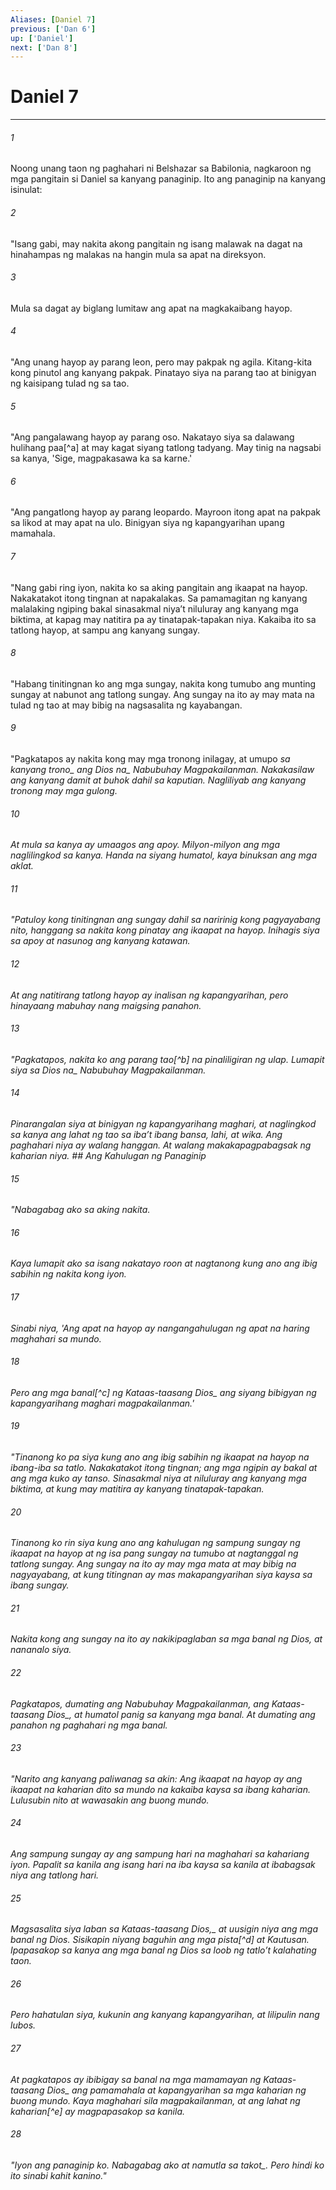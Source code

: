 ```yaml
---
Aliases: [Daniel 7]
previous: ['Dan 6']
up: ['Daniel']
next: ['Dan 8']
---
```

# Daniel 7

***






















###### 1 










Noong unang taon ng paghahari ni Belshazar sa Babilonia, nagkaroon ng mga pangitain si Daniel sa kanyang panaginip. Ito ang panaginip na kanyang isinulat: 





















###### 2 










"Isang gabi, may nakita akong pangitain ng isang malawak na dagat na hinahampas ng malakas na hangin mula sa apat na direksyon. 





















###### 3 










Mula sa dagat ay biglang lumitaw ang apat na magkakaibang hayop. 





















###### 4 










"Ang unang hayop ay parang leon, pero may pakpak ng agila. Kitang-kita kong pinutol ang kanyang pakpak. Pinatayo siya na parang tao at binigyan ng kaisipang tulad ng sa tao. 





















###### 5 










"Ang pangalawang hayop ay parang oso. Nakatayo siya sa dalawang hulihang paa[^a] at may kagat siyang tatlong tadyang. May tinig na nagsabi sa kanya, 'Sige, magpakasawa ka sa karne.' 





















###### 6 










"Ang pangatlong hayop ay parang leopardo. Mayroon itong apat na pakpak sa likod at may apat na ulo. Binigyan siya ng kapangyarihan upang mamahala. 





















###### 7 










"Nang gabi ring iyon, nakita ko sa aking pangitain ang ikaapat na hayop. Nakakatakot itong tingnan at napakalakas. Sa pamamagitan ng kanyang malalaking ngiping bakal sinasakmal niyaʼt niluluray ang kanyang mga biktima, at kapag may natitira pa ay tinatapak-tapakan niya. Kakaiba ito sa tatlong hayop, at sampu ang kanyang sungay. 





















###### 8 










"Habang tinitingnan ko ang mga sungay, nakita kong tumubo ang munting sungay at nabunot ang tatlong sungay. Ang sungay na ito ay may mata na tulad ng tao at may bibig na nagsasalita ng kayabangan. 





















###### 9 










"Pagkatapos ay nakita kong may mga tronong inilagay, at umupo <i class="trans-change">sa kanyang trono_ ang <i class="trans-change">Dios na_ Nabubuhay Magpakailanman. Nakakasilaw ang kanyang damit at buhok dahil sa kaputian. Nagliliyab ang kanyang tronong may mga gulong. 





















###### 10 










At mula sa kanya ay umaagos ang apoy. Milyon-milyon ang mga naglilingkod sa kanya. Handa na siyang humatol, kaya binuksan ang mga aklat. 





















###### 11 










"Patuloy kong tinitingnan ang sungay dahil sa naririnig kong pagyayabang nito, hanggang sa nakita kong pinatay ang ikaapat na hayop. Inihagis siya sa apoy at nasunog ang kanyang katawan. 





















###### 12 










At ang natitirang tatlong hayop ay inalisan ng kapangyarihan, pero hinayaang mabuhay nang maigsing panahon. 





















###### 13 










"Pagkatapos, nakita ko ang parang tao[^b] na pinaliligiran ng ulap. Lumapit siya sa <i class="trans-change">Dios na_ Nabubuhay Magpakailanman. 





















###### 14 










Pinarangalan siya at binigyan ng kapangyarihang maghari, at naglingkod sa kanya ang lahat ng tao sa ibaʼt ibang bansa, lahi, at wika. Ang paghahari niya ay walang hanggan. At walang makakapagpabagsak ng kaharian niya. ## Ang Kahulugan ng Panaginip 





















###### 15 










"Nabagabag ako sa aking nakita. 





















###### 16 










Kaya lumapit ako sa isang nakatayo roon at nagtanong kung ano ang ibig sabihin ng nakita kong iyon. 





















###### 17 










Sinabi niya, 'Ang apat na hayop ay nangangahulugan ng apat na haring maghahari sa mundo. 





















###### 18 










Pero ang mga banal[^c] ng Kataas-taasang <i class="trans-change">Dios_ ang siyang bibigyan ng kapangyarihang maghari magpakailanman.' 





















###### 19 










"Tinanong ko pa siya kung ano ang ibig sabihin ng ikaapat na hayop na ibang-iba sa tatlo. Nakakatakot itong tingnan; ang mga ngipin ay bakal at ang mga kuko ay tanso. Sinasakmal niya at niluluray ang kanyang mga biktima, at kung may matitira ay kanyang tinatapak-tapakan. 





















###### 20 










Tinanong ko rin siya kung ano ang kahulugan ng sampung sungay ng ikaapat na hayop at ng isa pang sungay na tumubo at nagtanggal ng tatlong sungay. Ang sungay na ito ay may mga mata at may bibig na nagyayabang, at kung titingnan ay mas makapangyarihan siya kaysa sa ibang sungay. 





















###### 21 










Nakita kong ang sungay na ito ay nakikipaglaban sa mga banal ng Dios, at nananalo siya. 





















###### 22 










Pagkatapos, dumating ang Nabubuhay Magpakailanman, ang Kataas-taasang <i class="trans-change">Dios_, at humatol panig sa kanyang mga banal. At dumating ang panahon ng paghahari ng mga banal. 





















###### 23 










"Narito ang kanyang paliwanag sa akin: Ang ikaapat na hayop ay ang ikaapat na kaharian dito sa mundo na kakaiba kaysa sa ibang kaharian. Lulusubin nito at wawasakin ang buong mundo. 





















###### 24 










Ang sampung sungay ay ang sampung hari na maghahari sa kahariang iyon. Papalit sa kanila ang isang hari na iba kaysa sa kanila at ibabagsak niya ang tatlong hari. 





















###### 25 










Magsasalita siya laban sa Kataas-taasang <i class="trans-change">Dios,_ at uusigin niya ang mga banal ng Dios. Sisikapin niyang baguhin ang mga pista[^d] at Kautusan. Ipapasakop sa kanya ang mga banal ng Dios sa loob ng tatloʼt kalahating taon. 





















###### 26 










Pero hahatulan siya, kukunin ang kanyang kapangyarihan, at lilipulin nang lubos. 





















###### 27 










At pagkatapos ay ibibigay sa banal na mga mamamayan ng Kataas-taasang <i class="trans-change">Dios_ ang pamamahala at kapangyarihan sa mga kaharian ng buong mundo. Kaya maghahari sila magpakailanman, at ang lahat ng kaharian[^e] ay magpapasakop sa kanila. 





















###### 28 










"Iyon ang panaginip ko. Nabagabag ako at namutla <i class="trans-change">sa takot_. Pero hindi ko ito sinabi kahit kanino."

